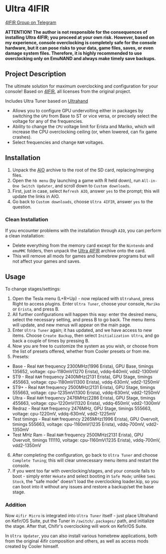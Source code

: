 # Ultra 4IFIR

[4IFIR Group on Telegram](https://t.me/For4ifir)

**ATTENTION! The author is not responsible for the consequences of installing Ultra 4IFIR; you proceed at your own risk.**
**However, based on my experience, console overclocking is completely safe for the console hardware, but it can pose risks to your data, game files, saves, or even damage system files. Therefore, it is highly recommended to use overclocking only on EmuNAND and always make timely save backups.**

## Project Description
The ultimate solution for maximum overclocking and configuration for your console!
Based on [4IFIR](https://github.com/rashevskyv/4IFIR), all licenses from the original project.

Includes Ultra Tuner based on [Ultrahand](https://github.com/ppkantorski/Ultrahand-Overlay)
- Allows you to configure GPU undervolting either in packages by switching the `GPU` from Base to ST or vice versa, or precisely select the voltage for any of the frequencies.
- Ability to change the `CPU` voltage limit for Erista and Mariko, which will increase the CPU overclocking ceiling (or, when lowered, can fix game crashes).
- Select frequencies and change `RAM` voltages.

## Installation

1. Unpack the [AIO](https://github.com/redraz/Ultra-4ifir/raw/main/AIO/AIO.zip) archive to the root of the SD card, replacing/merging files.
2. Open the `hb menu` (by launching a game with R held down), run `All-in-One Switch Updater`, and scroll down to `Custom downloads`.
3. First, just in case, select `Refresh AIO`, answer `yes` to the prompt; this will update the links in AIO.
4. Go back to `Custom downloads`, choose `Ultra 4IFIR`, answer `yes` to the question.

### Clean Installation
If you encounter problems with the installation through `AIO`, you can perform a clean installation:
- Delete everything from the memory card except for the `Nintendo` and `emuMMC` folders, then unpack the [Ultra 4IFIR](https://github.com/redraz/Ultra-4ifir/releases/latest/download/Ultra.4IFIR.zip) archive onto the card.
- This will remove all mods for games and homebrew programs but will not affect your games and saves.

## Usage
To change stages/settings:
1. Open the Tesla menu (L+R+Up) - now replaced with `Ultrahand`, press Right to access plugins. Enter `Ultra Tuner`, choose your console, `Mariko` or `Erista`, and press B.
2. All further configurations will happen this way: enter the desired menu, select the necessary setting, and press B to go back. The menu items will update, and new menus will appear on the main page.
3. Enter `Ultra Tuner` again; it has updated, and we have access to new items. Choose `Create Backup`, then select `Initialization Ultra`, and go back a couple of times by pressing B.
4. Now you are free to customize the system as you wish, or choose from the list of presets offered, whether from Cooler presets or from me.
5. Presets:
- Base - Real `RAM` frequency 2300MHz(1996 Erista), GPU Base,
timings 135652, voltage: cpu-1180mV(1270 Erista), vddq-640mV, vdd2-1300mV
- ST9 - Real `RAM` frequency 2400MHz(2131 Erista), GPU Stage,
timings 455663, voltage: cpu-1180mV(1300 Erista), vddq-630mV, vdd2-1250mV
- ST9+ - Real `RAM` frequency 2500MHz(2131 Erista), GPU Stage,
timings 555663, voltage: cpu-1235mV(1300 Erista), vddq-630mV, vdd2-1250mV
- Ultra - Real `RAM` frequency 2476MHz(2286 Erista), GPU Stage,
timings 455663, voltage: cpu-1220mV(1320 Erista), vddq-650mV, vdd2-1300mV
- Redraz - Real `RAM` frequency 2476MHz, GPU Stage,
timings 555663, voltage: cpu-1220mV, vddq-630mV, vdd2-1225mV
- Test timings - Real `RAM` frequency 2265MHz(1996 Erista), GPU Overvolt,
timings 555663, voltage: cpu-1160mV(1235 Erista), vddq-700mV, vdd2-1350mV
- Test MHz Ram - Real `RAM` frequency 2500MHz(2131 Erista), GPU Overvolt,
timings 111110, voltage: cpu-1160mV(1235 Erista), vddq-700mV, vdd2-1350mV
6. After completing the configuration, go back to `Ultra Tuner` and choose `Complete Tuning`; this will clear unnecessary menu items and restart the console.
7. If you went too far with overclocking/stages, and your console fails to boot - simply enter `Hekate` and select booting in `Safe Mode`; unlike `Semi Stock`, the "safe mode" doesn't load the overclocking loader.kip, so you can boot into it without any issues and restore a backup/set the base stage.

### Addition

Now `4ifir Micro` is integrated into `Ultra Tuner` itself - just place Ultrahand on Kefir/OS Suite, put the Tuner in `/switch/.packages/` path, and initialize the stage. After that, Chifir's overclocking will work on Kefir/OS Suite.

In `Ultra Updater`, you can also install various homebrew applications, both from the original 4ifir composition and others, as well as access mods created by Cooler himself.